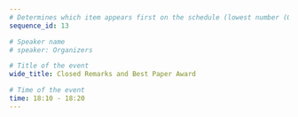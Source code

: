 ```yaml
---
# Determines which item appears first on the schedule (lowest number (0) appears first)
sequence_id: 13

# Speaker name
# speaker: Organizers

# Title of the event
wide_title: Closed Remarks and Best Paper Award

# Time of the event
time: 18:10 - 18:20
---
```


